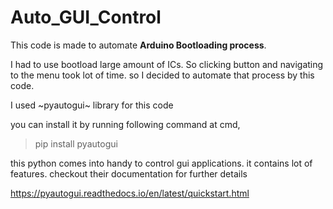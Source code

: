 # Auto_GUI_Control

This code is made to automate **Arduino Bootloading process**.

I had to use bootload large amount of ICs. So clicking button and navigating to the menu took lot of time. so I decided to automate that process by this code.

I used ~pyautogui~ library for this code

you can install it by running following command at cmd,

>pip install pyautogui

this python comes into handy to control gui applications. it contains lot of features. checkout their documentation for further details

https://pyautogui.readthedocs.io/en/latest/quickstart.html
